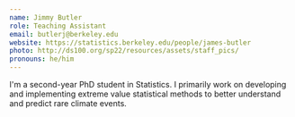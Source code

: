 ```yaml
---
name: Jimmy Butler
role: Teaching Assistant
email: butlerj@berkeley.edu
website: https://statistics.berkeley.edu/people/james-butler
photo: http://ds100.org/sp22/resources/assets/staff_pics/
pronouns: he/him
---
```

I'm a second-year PhD student in Statistics. I primarily work on developing and implementing extreme value statistical methods to better understand and predict rare climate events.
